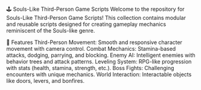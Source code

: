 🕹️ Souls-Like Third-Person Game Scripts
Welcome to the repository for Souls-Like Third-Person Game Scripts! This collection contains modular and reusable scripts designed for creating gameplay mechanics reminiscent of the Souls-like genre.

🚀 Features
Third-Person Movement: Smooth and responsive character movement with camera control.
Combat Mechanics: Stamina-based attacks, dodging, parrying, and blocking.
Enemy AI: Intelligent enemies with behavior trees and attack patterns.
Leveling System: RPG-like progression with stats (health, stamina, strength, etc.).
Boss Fights: Challenging encounters with unique mechanics.
World Interaction: Interactable objects like doors, levers, and bonfires.
